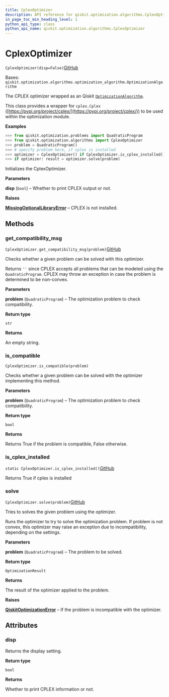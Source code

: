 ```yaml
---
title: CplexOptimizer
description: API reference for qiskit.optimization.algorithms.CplexOptimizer
in_page_toc_min_heading_level: 1
python_api_type: class
python_api_name: qiskit.optimization.algorithms.CplexOptimizer
---
```


# CplexOptimizer

<span id="qiskit.optimization.algorithms.CplexOptimizer" />

`CplexOptimizer(disp=False)`[GitHub](https://github.com/qiskit-community/qiskit-aqua/tree/stable/0.9/qiskit/optimization/algorithms/cplex_optimizer.py "view source code")

Bases: `qiskit.optimization.algorithms.optimization_algorithm.OptimizationAlgorithm`

The CPLEX optimizer wrapped as an Qiskit [`OptimizationAlgorithm`](qiskit.optimization.algorithms.OptimizationAlgorithm "qiskit.optimization.algorithms.OptimizationAlgorithm").

This class provides a wrapper for `cplex.Cplex` ([https://pypi.org/project/cplex/](https://pypi.org/project/cplex/)) to be used within the optimization module.

**Examples**

```python
>>> from qiskit.optimization.problems import QuadraticProgram
>>> from qiskit.optimization.algorithms import CplexOptimizer
>>> problem = QuadraticProgram()
>>> # specify problem here, if cplex is installed
>>> optimizer = CplexOptimizer() if CplexOptimizer.is_cplex_installed() else None
>>> if optimizer: result = optimizer.solve(problem)
```

Initializes the CplexOptimizer.

**Parameters**

**disp** (`bool`) – Whether to print CPLEX output or not.

**Raises**

[**MissingOptionalLibraryError**](qiskit.aqua.MissingOptionalLibraryError "qiskit.aqua.MissingOptionalLibraryError") – CPLEX is not installed.

## Methods

### get\_compatibility\_msg

<span id="qiskit.optimization.algorithms.CplexOptimizer.get_compatibility_msg" />

`CplexOptimizer.get_compatibility_msg(problem)`[GitHub](https://github.com/qiskit-community/qiskit-aqua/tree/stable/0.9/qiskit/optimization/algorithms/cplex_optimizer.py "view source code")

Checks whether a given problem can be solved with this optimizer.

Returns `''` since CPLEX accepts all problems that can be modeled using the `QuadraticProgram`. CPLEX may throw an exception in case the problem is determined to be non-convex.

**Parameters**

**problem** (`QuadraticProgram`) – The optimization problem to check compatibility.

**Return type**

`str`

**Returns**

An empty string.

### is\_compatible

<span id="qiskit.optimization.algorithms.CplexOptimizer.is_compatible" />

`CplexOptimizer.is_compatible(problem)`

Checks whether a given problem can be solved with the optimizer implementing this method.

**Parameters**

**problem** (`QuadraticProgram`) – The optimization problem to check compatibility.

**Return type**

`bool`

**Returns**

Returns True if the problem is compatible, False otherwise.

### is\_cplex\_installed

<span id="qiskit.optimization.algorithms.CplexOptimizer.is_cplex_installed" />

`static CplexOptimizer.is_cplex_installed()`[GitHub](https://github.com/qiskit-community/qiskit-aqua/tree/stable/0.9/qiskit/optimization/algorithms/cplex_optimizer.py "view source code")

Returns True if cplex is installed

### solve

<span id="qiskit.optimization.algorithms.CplexOptimizer.solve" />

`CplexOptimizer.solve(problem)`[GitHub](https://github.com/qiskit-community/qiskit-aqua/tree/stable/0.9/qiskit/optimization/algorithms/cplex_optimizer.py "view source code")

Tries to solves the given problem using the optimizer.

Runs the optimizer to try to solve the optimization problem. If problem is not convex, this optimizer may raise an exception due to incompatibility, depending on the settings.

**Parameters**

**problem** (`QuadraticProgram`) – The problem to be solved.

**Return type**

`OptimizationResult`

**Returns**

The result of the optimizer applied to the problem.

**Raises**

[**QiskitOptimizationError**](qiskit.optimization.QiskitOptimizationError "qiskit.optimization.QiskitOptimizationError") – If the problem is incompatible with the optimizer.

## Attributes

<span id="qiskit.optimization.algorithms.CplexOptimizer.disp" />

### disp

Returns the display setting.

**Return type**

`bool`

**Returns**

Whether to print CPLEX information or not.

